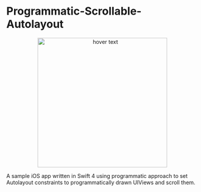 # Programmatic-Scrollable-Autolayout

<p align="center">
  <img src="https://github.com/collegeboy16/Programmatic-Scrollable-Autolayout/blob/master/preview/screenshotPreview.png" width="340" title="hover text">
</p>

A sample iOS app written in Swift 4 using programmatic approach to set Autolayout constraints to programmatically drawn UIViews and scroll them.





